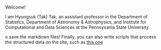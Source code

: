 Welcome!

I am Hyungsuk (Tak) Tak, an assistant professor in the Department of Statistics, Department of Astronomy & Astrophysics, and Institute for Computational and Data Sciences at the Pennsyvania State University.

o save the markdown files! Finally, you can also write scripts that process the structured data on the site, such as [this one](https://github.com/academicpages/academicpages.github.io/blob/master/talkmap.ipynb)
